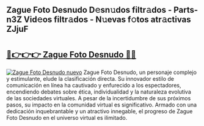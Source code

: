## Zague Foto Desnudo D𝚎sn𝚞dos filtr𝚊dos - Parts-n3Z Vid𝚎os filtr𝚊dos - N𝚞evas f𝚘tos atr𝚊ctivas ZJjuF

# <h2><a href="http://mb3o2i3.tromn.icu/?c=Zague+Foto+Desnudo">🔗👉👉👉 Zague Foto Desnudo 🔗🔗</a></h2>

[![Zague Foto Desnudo nuevo](https://i.imgur.com/pEAQMta.gif)](http://mb3o2i3.tromn.icu/?c=Zague+Foto+Desnudo)
Zague Foto Desnudo, un personaje complejo y estimulante, elude la clasificación directa. Su innovador estilo de comunicación en línea ha cautivado y enfurecido a los espectadores, encendiendo debates sobre ética, individualidad y la naturaleza evolutiva de las sociedades virtuales. A pesar de la incertidumbre de sus próximos pasos, su impacto en la comunidad virtual es significativo. Armado con una dedicación inquebrantable y un atractivo innegable, el progreso de Zague Foto Desnudo en el universo virtual es ilimitado.
